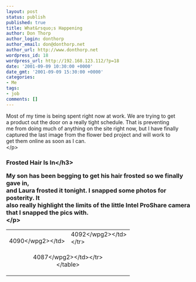 ```yaml
---
layout: post
status: publish
published: true
title: What&rsquo;s Happening
author: Don Thorp
author_login: donthorp
author_email: don@donthorp.net
author_url: http://www.donthorp.net
wordpress_id: 18
wordpress_url: http://192.168.123.112/?p=18
date: '2001-09-09 10:30:00 +0000'
date_gmt: '2001-09-09 15:30:00 +0000'
categories:
- Me
tags:
- job
comments: []
---
```

<p>
					Most of my time is being spent right now at work. We are trying to get<br />
					a product out the door on a really tight schedule. That is preventing<br />
					me from doing much of anything on the site right now, but I have finally<br />
					captured the last image from the flower bed project and will work to<br />
					get them online as soon as I can.<br />
				<&#47;p></p>
<h3>Frosted Hair Is In<&#47;h3></p>
<p>
					My son has been begging to get his hair frosted so we finally gave in,<br />
					and Laura frosted it tonight. I snapped some photos for posterity. It<br />
					also really highlight the limits of the little Intel ProShare camera<br />
					that I snapped the pics with.<br />
				<&#47;p></p>
<table align="center">
<tr>
<td><wpg2>4090<&#47;wpg2><&#47;td>
<td><wpg2>4092<&#47;wpg2><&#47;td><br />
					<&#47;tr></p>
<tr>
<td colspan="2" align="center"><wpg2>4087<&#47;wpg2><&#47;td><&#47;tr><br />
				<&#47;table></p>
